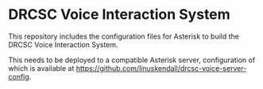 # DRCSC Voice Interaction System

This repository includes the configuration files for Asterisk to build the DRCSC Voice Interaction System.

This needs to be deployed to a compatible Asterisk server, configuration of which is available at https://github.com/linuskendall/drcsc-voice-server-config.
